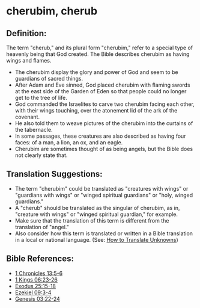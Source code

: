 # cherubim, cherub #

## Definition: ##

The term "cherub," and its plural form "cherubim," refer to a special type of heavenly being that God created. The Bible describes cherubim as having wings and flames. 

* The cherubim display the glory and power of God and seem to be guardians of sacred things.
* After Adam and Eve sinned, God placed cherubim with flaming swords at the east side of the Garden of Eden so that people could no longer get to the tree of life.
* God commanded the Israelites to carve two cherubim facing each other, with their wings touching, over the atonement lid of the ark of the covenant.
* He also told them to weave pictures of the cherubim into the curtains of the tabernacle.
* In some passages, these creatures are also described as having four faces: of a man, a lion, an ox, and an eagle.
* Cherubim are sometimes thought of as being angels, but the Bible does not clearly state that. 

## Translation Suggestions: ##

* The term "cherubim" could be translated as "creatures with wings" or "guardians with wings" or "winged spiritual guardians" or "holy, winged guardians."
* A "cherub" should be translated as the singular of cherubim, as in, "creature with wings" or "winged spiritual guardian," for example.
* Make sure that the translation of this term is different from the translation of "angel."
* Also consider how this term is translated or written in a Bible translation in a local or national language. (See: [How to Translate Unknowns](en/ta-vol1/translate/man/translate-unknown))



## Bible References: ##

* [1 Chronicles 13:5-6](en/tn/1ch/help/13/05)
* [1 Kings 06:23-26](en/tn/1ki/help/06/23)
* [Exodus 25:15-18](en/tn/exo/help/25/15)
* [Ezekiel 09:3-4](en/tn/ezk/help/09/03)
* [Genesis 03:22-24](en/tn/gen/help/03/22)